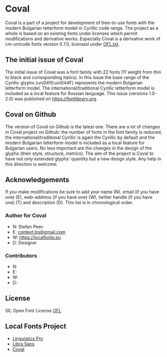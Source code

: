 # Coval
Coval is a part of a project for development of free-to-use fonts with the modern Bulgarian letterform model in Cyrillic code range. The project as a whole is based on an existing fonts under licenses which permit modifications and derivative works. Especially Coval is a derivative work of cm-unicode fonts version 0.7.0, licensed under [OFL.txt](OFL.txt).

## The initial issue of Coval
The initial issue of Coval was a font family with 22 fonts (11 weight from thin to black and corresponding italics). In this issue the base range of the Cyrillic glyphs (uni0410:uni044F) represents the modern Bulgarian letterform model. The international/traditional Cyrillic letterform model is included as a local feature for Russian language. This issue (versions 1.0-2.0) was published on https://fontlibrary.org.

## Coval on Github
The version of Coval on Github is the latest one. There are a lot of changes in Coval project on Github: the number of fonts in the font family is reduced, the international/traditional Cyrillic is again the Cyrillic by default and the modern Bulgarian letterform model is included as a local feature for Bulgarian users. No less important are the changes in the design of the glyphs (their style, structure, metrics). The aim of the project is Coval to have not only extended glyphs' quantity but a new design style. Any help in this direction is welcome.

## Acknowledgements

If you make modifications be sure to add your name (N),
email (if you have one) (E), web-address (if you have one) (W), twitter handle (if you have one) (T) and description (D).
This list is in chronological order.

### Author for Coval

+ N: Stefan Peev
+ E: context.bg@gmail.com
+ W: https://localfonts.eu
+ D: Designer

### Contributors

+ N: 
+ E: 
+ W: 
+ D:

## License

SIL Open Font License [OFL](documentation/OFL.txt)

## Local Fonts Project

+ [Linguistics Pro](https://github.com/StefanPeev/Linguistics-Pro)
+ [Libra Sans](https://github.com/StefanPeev/Libra-Sans)
+ [Coval](https://github.com/StefanPeev/coval)
